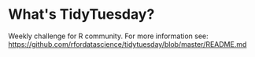 # What's TidyTuesday?

Weekly challenge for R community. For more information see: https://github.com/rfordatascience/tidytuesday/blob/master/README.md

